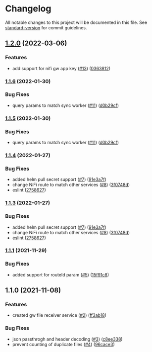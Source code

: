 # Changelog

All notable changes to this project will be documented in this file. See [standard-version](https://github.com/conventional-changelog/standard-version) for commit guidelines.

## [1.2.0](https://github.com/MapColonies/gw-file-receiver/compare/v1.1.6...v1.2.0) (2022-03-06)


### Features

* add support for nifi gw app key ([#13](https://github.com/MapColonies/gw-file-receiver/issues/13)) ([0363812](https://github.com/MapColonies/gw-file-receiver/commit/036381261b3290b4ebdbebdae76f9bba0c8a1a76))

### [1.1.6](https://github.com/MapColonies/gw-file-receiver/compare/v1.1.4...v1.1.6) (2022-01-30)


### Bug Fixes

* query params to match sync worker ([#11](https://github.com/MapColonies/gw-file-receiver/issues/11)) ([d0b29cf](https://github.com/MapColonies/gw-file-receiver/commit/d0b29cfcfcd129b2d087cf28e90a67718bb9c047))

### [1.1.5](https://github.com/MapColonies/gw-file-receiver/compare/v1.1.4...v1.1.5) (2022-01-30)


### Bug Fixes

* query params to match sync worker ([#11](https://github.com/MapColonies/gw-file-receiver/issues/11)) ([d0b29cf](https://github.com/MapColonies/gw-file-receiver/commit/d0b29cfcfcd129b2d087cf28e90a67718bb9c047))

### [1.1.4](https://github.com/MapColonies/gw-file-receiver/compare/v1.1.2...v1.1.4) (2022-01-27)


### Bug Fixes

* added helm pull secret support ([#7](https://github.com/MapColonies/gw-file-receiver/issues/7)) ([91e3a7f](https://github.com/MapColonies/gw-file-receiver/commit/91e3a7f3258a3df646a4b5916f73f56b4d113e76))
* change NiFi route to match other services ([#8](https://github.com/MapColonies/gw-file-receiver/issues/8)) ([3f0748d](https://github.com/MapColonies/gw-file-receiver/commit/3f0748d97be7b4a3fbf2ed06330e805e8cf3eeee))
* eslint ([2758627](https://github.com/MapColonies/gw-file-receiver/commit/27586276e6bf1c2750b0e6ec56e2c7f3294a4fa8))

### [1.1.3](https://github.com/MapColonies/gw-file-receiver/compare/v1.1.2...v1.1.3) (2022-01-27)


### Bug Fixes

* added helm pull secret support ([#7](https://github.com/MapColonies/gw-file-receiver/issues/7)) ([91e3a7f](https://github.com/MapColonies/gw-file-receiver/commit/91e3a7f3258a3df646a4b5916f73f56b4d113e76))
* change NiFi route to match other services ([#8](https://github.com/MapColonies/gw-file-receiver/issues/8)) ([3f0748d](https://github.com/MapColonies/gw-file-receiver/commit/3f0748d97be7b4a3fbf2ed06330e805e8cf3eeee))
* eslint ([2758627](https://github.com/MapColonies/gw-file-receiver/commit/27586276e6bf1c2750b0e6ec56e2c7f3294a4fa8))

### [1.1.1](https://github.com/MapColonies/gw-file-receiver/compare/v1.1.0...v1.1.1) (2021-11-29)


### Bug Fixes

* added support for routeId param ([#5](https://github.com/MapColonies/gw-file-receiver/issues/5)) ([15f91c8](https://github.com/MapColonies/gw-file-receiver/commit/15f91c8222cfda4a49e49e7f2a8f538f0c96d277))

## 1.1.0 (2021-11-08)


### Features

* created gw file receiver service ([#2](https://github.com/MapColonies/gw-file-receiver/issues/2)) ([ff3ab18](https://github.com/MapColonies/gw-file-receiver/commit/ff3ab18ce5888c599bd8276f4b10ec4a306a03fd))


### Bug Fixes

* json passthrogh and header decoding ([#3](https://github.com/MapColonies/gw-file-receiver/issues/3)) ([c8ee338](https://github.com/MapColonies/gw-file-receiver/commit/c8ee338ea3ab4a1e0a21f9cdd2c97a2b301ca0ba))
* prevent counting of duplicate files ([#4](https://github.com/MapColonies/gw-file-receiver/issues/4)) ([96cace3](https://github.com/MapColonies/gw-file-receiver/commit/96cace361de0a067e754a093d82c2bfa3e941138))
